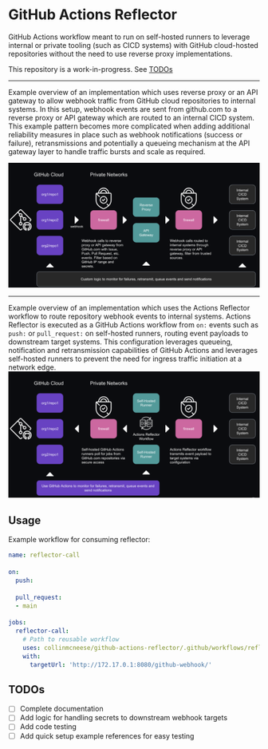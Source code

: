 # GitHub Actions Reflector

GitHub Actions workflow meant to run on self-hosted runners to leverage internal or private tooling (such as CICD systems) with GitHub cloud-hosted repositories without the need to use reverse proxy implementations.

This repository is a work-in-progress.  See [TODOs](#todos)

---

Example overview of an implementation which uses reverse proxy or an API gateway to allow webhook traffic from GitHub cloud repositories to internal systems.  In this setup, webhook events are sent from github.com to a reverse proxy or API gateway which are routed to an internal CICD system.  This example pattern becomes more complicated when adding additional reliability measures in place such as webhook notifications (success or failure), retransmissions and potentially a queueing mechanism at the API gateway layer to handle traffic bursts and scale as required.

<img src="./docs/001.png" alt="reverse-proxy-setup">

---

Example overview of an implementation which uses the Actions Reflector workflow to route repository webhook events to internal systems.  Actions Reflector is executed as a GitHub Actions workflow from `on:` events such as `push:` or `pull_request:` on self-hosted runners, routing event payloads to downstream target systems.  This configuration leverages queueing, notification and retransmission capabilities of GitHub Actions and leverages self-hosted runners to prevent the need for ingress traffic initiation at a network edge.
<img src="./docs/010.png" alt="reflector-setup">

## Usage

Example workflow for consuming reflector:

```yaml
name: reflector-call

on:
  push:

  pull_request:
  - main

jobs:
  reflector-call:
    # Path to reusable workflow
    uses: collinmcneese/github-actions-reflector/.github/workflows/reflector.yml@main
    with:
      targetUrl: 'http://172.17.0.1:8080/github-webhook/'
```

## TODOs

- [ ] Complete documentation
- [ ] Add logic for handling secrets to downstream webhook targets
- [ ] Add code testing
- [ ] Add quick setup example references for easy testing
